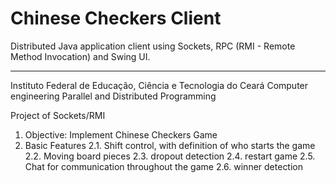 # Chinese Checkers Client

Distributed Java application client using Sockets, RPC (RMI - Remote Method Invocation) and Swing UI.

---

Instituto Federal de Educação, Ciência e Tecnologia do Ceará
Computer engineering 
Parallel and Distributed Programming 

Project of Sockets/RMI

1. Objective: Implement Chinese Checkers Game
2. Basic Features
2.1. Shift control, with definition of who starts the game
2.2. Moving board pieces
2.3. dropout detection
2.4. restart game
2.5. Chat for communication throughout the game
2.6. winner detection
